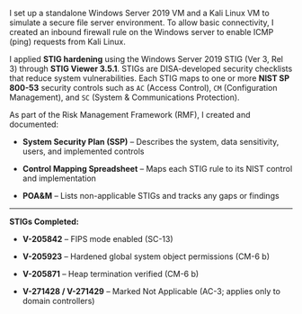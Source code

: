 I set up a standalone Windows Server 2019 VM and a Kali Linux VM to simulate a secure file server environment. To allow basic connectivity, I created an inbound firewall rule on the Windows server to enable ICMP (ping) requests from Kali Linux.

I applied **STIG hardening** using the Windows Server 2019 STIG (Ver 3, Rel 3\) through **STIG Viewer 3.5.1**. STIGs are DISA-developed security checklists that reduce system vulnerabilities. Each STIG maps to one or more **NIST SP 800-53** security controls such as `AC` (Access Control), `CM` (Configuration Management), and `SC` (System & Communications Protection).

As part of the Risk Management Framework (RMF), I created and documented:

* **System Security Plan (SSP)** – Describes the system, data sensitivity, users, and implemented controls

* **Control Mapping Spreadsheet** – Maps each STIG rule to its NIST control and implementation

* **POA\&M** – Lists non-applicable STIGs and tracks any gaps or findings

---

**STIGs Completed:**

* **V-205842** – FIPS mode enabled (SC-13)

* **V-205923** – Hardened global system object permissions (CM-6 b)

* **V-205871** – Heap termination verified (CM-6 b)

* **V-271428 / V-271429** – Marked Not Applicable (AC-3; applies only to domain controllers)

